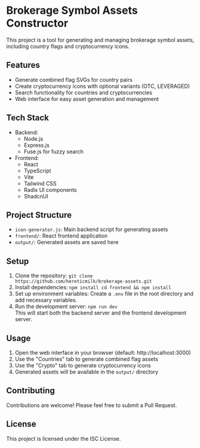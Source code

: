 # Brokerage Symbol Assets Constructor

This project is a tool for generating and managing brokerage symbol assets, including country flags and cryptocurrency icons.

## Features

* Generate combined flag SVGs for country pairs
* Create cryptocurrency icons with optional variants (OTC, LEVERAGED)
* Search functionality for countries and cryptocurrencies
* Web interface for easy asset generation and management

## Tech Stack

* Backend:  
   * Node.js  
   * Express.js  
   * Fuse.js for fuzzy search
* Frontend:  
   * React  
   * TypeScript  
   * Vite  
   * Tailwind CSS  
   * Radix UI components  
   * ShadcnUI

## Project Structure

* `icon-generator.js`: Main backend script for generating assets
* `frontend/`: React frontend application
* `output/`: Generated assets are saved here

## Setup

1. Clone the repository:   ```
   git clone https://github.com/hereticmilk/brokerage-assets.git   ```
2. Install dependencies:     ```
   npm install
   cd frontend && npm install   ```
3. Set up environment variables: Create a `.env` file in the root directory and add necessary variables.
4. Run the development server:     ```
   npm run dev   ```  
   This will start both the backend server and the frontend development server.

## Usage

1. Open the web interface in your browser (default: http://localhost:3000)
2. Use the "Countries" tab to generate combined flag assets
3. Use the "Crypto" tab to generate cryptocurrency icons
4. Generated assets will be available in the `output/` directory

## Contributing

Contributions are welcome! Please feel free to submit a Pull Request.

## License

This project is licensed under the ISC License.
